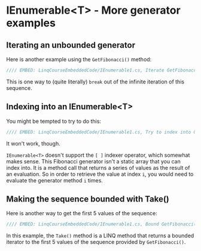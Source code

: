 # IEnumerable&lt;T&gt; - More generator examples

## Iterating an unbounded generator
Here is another example using the `GetFibonacci()` method:

```csharp
//// EMBED: LinqCourseEmbeddedCode/IEnumerable1.cs, Iterate GetFibonacci() with a break
```

This is one way to (quite literally) `break` out of the infinite iteration of this sequence.

## Indexing into an IEnumerable&lt;T&gt;
You might be tempted to try to do this:

```csharp
//// EMBED: LinqCourseEmbeddedCode/IEnumerable1.cs, Try to index into GetFibonacci()
```

It won't work, though.

`IEnumerable<T>` doesn't support the `[ ]` indexer operator, which somewhat makes sense. This Fibonacci generator isn't a static array that you can index into. It is a method call that returns a series of values as the result of an evaluation. So in order to retrieve the value at index `i`, you would need to evaluate the generator method `i` times.

## Making the sequence bounded with Take()
Here is another way to get the first 5 values of the sequence:

```csharp
//// EMBED: LinqCourseEmbeddedCode/IEnumerable1.cs, Bound GetFibonacci() with Take()
```

In this example, the `Take()` method is a LINQ method that returns a bounded iterator to the first 5 values of the sequence provided by `GetFibonacci()`.
